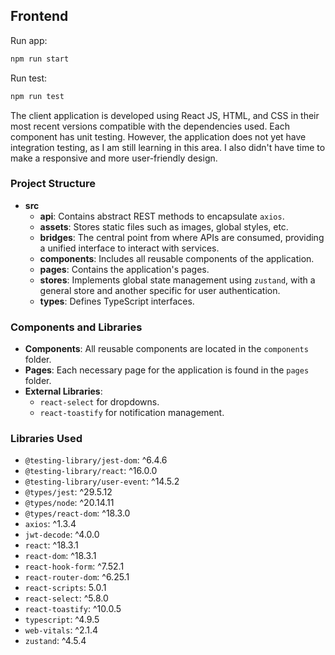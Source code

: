 ## Frontend

Run app:

```bash
npm run start
```

Run test:

```bash
npm run test
```

The client application is developed using React JS, HTML, and CSS in their most recent versions compatible with the dependencies used. Each component has unit testing. However, the application does not yet have integration testing, as I am still learning in this area. I also didn't have time to make a responsive and more user-friendly design.

### Project Structure

- **src**
  - **api**: Contains abstract REST methods to encapsulate `axios`.
  - **assets**: Stores static files such as images, global styles, etc.
  - **bridges**: The central point from where APIs are consumed, providing a unified interface to interact with services.
  - **components**: Includes all reusable components of the application.
  - **pages**: Contains the application's pages.
  - **stores**: Implements global state management using `zustand`, with a general store and another specific for user authentication.
  - **types**: Defines TypeScript interfaces.

### Components and Libraries

- **Components**: All reusable components are located in the `components` folder.
- **Pages**: Each necessary page for the application is found in the `pages` folder.
- **External Libraries**:
  - `react-select` for dropdowns.
  - `react-toastify` for notification management.

### Libraries Used

- `@testing-library/jest-dom`: ^6.4.6
- `@testing-library/react`: ^16.0.0
- `@testing-library/user-event`: ^14.5.2
- `@types/jest`: ^29.5.12
- `@types/node`: ^20.14.11
- `@types/react-dom`: ^18.3.0
- `axios`: ^1.3.4
- `jwt-decode`: ^4.0.0
- `react`: ^18.3.1
- `react-dom`: ^18.3.1
- `react-hook-form`: ^7.52.1
- `react-router-dom`: ^6.25.1
- `react-scripts`: 5.0.1
- `react-select`: ^5.8.0
- `react-toastify`: ^10.0.5
- `typescript`: ^4.9.5
- `web-vitals`: ^2.1.4
- `zustand`: ^4.5.4
